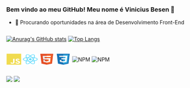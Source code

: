 ### Bem vindo ao meu GitHub! Meu nome é Vinicius Besen 👋

- 🔭 Procurando oportunidades na área de Desenvolvimento Front-End
<!-- 🌱 Estudando Typescript, NodeJS -->
<div style="display: flex; align-items: center" >
    <a href="https://github.com/viniciusb13" target="_blank">

[![Anurag's GitHub stats](https://github-readme-stats.vercel.app/api?username=viniciusb13&layout=compact&langs_count=16&theme=dracula)](https://github.com/anuraghazra/github-readme-stats)
[![Top Langs](https://github-readme-stats.vercel.app/api/top-langs/?username=viniciusb13&layout=compact&langs_count=16&theme=dracula)](https://github.com/anuraghazra/github-readme-stats)
	    
</div>
    
<div style="display: inline_block"><br>
  <img align="center" alt="Js" height="30" width="40" src="https://raw.githubusercontent.com/devicons/devicon/master/icons/javascript/javascript-plain.svg">
  <!-- <img align="center" alt="Ts" height="30" width="40" src="https://raw.githubusercontent.com/devicons/devicon/master/icons/typescript/typescript-plain.svg"> -->
  <img align="center" alt="React" height="30" width="40" src="https://raw.githubusercontent.com/devicons/devicon/master/icons/react/react-original.svg">
  <img align="center" alt="HTML" height="30" width="40" src="https://raw.githubusercontent.com/devicons/devicon/master/icons/html5/html5-original.svg">
  <img align="center" alt="CSS" height="30" width="40" src="https://raw.githubusercontent.com/devicons/devicon/master/icons/css3/css3-original.svg">
  <img align="center" alt="NPM" height="30" width="40" src="https://cdn.jsdelivr.net/gh/devicons/devicon/icons/npm/npm-original-wordmark.svg" />
  <img align="center" alt="NPM" height="30" width="40"src="https://cdn.jsdelivr.net/gh/devicons/devicon/icons/nextjs/nextjs-original-wordmark.svg" />

  <!-- <img align="center" alt="Linux" height="30" width="40" src="https://cdn.jsdelivr.net/gh/devicons/devicon/icons/linux/linux-original.svg"> -->
  <!-- <img align="center" alt="NodeJS" height="30" width="40" src="https://cdn.jsdelivr.net/gh/devicons/devicon/icons/nodejs/nodejs-original.svg"> -->
</div>

##

<div>
    <a href="https://www.linkedin.com/in/vinicius-besen" target="_blank"><img src="https://img.shields.io/badge/-LinkedIn-%230077B5?style=for-the-badge&logo=linkedin&logoColor=white" target="_blank"></a>
    <a href="mailto:viniciusbesen13@gmail.com" target="_blank"><img src="https://img.shields.io/badge/Gmail-D14836?style=for-the-badge&logo=gmail&logoColor=white" target="_blank"></a> 
</div>
